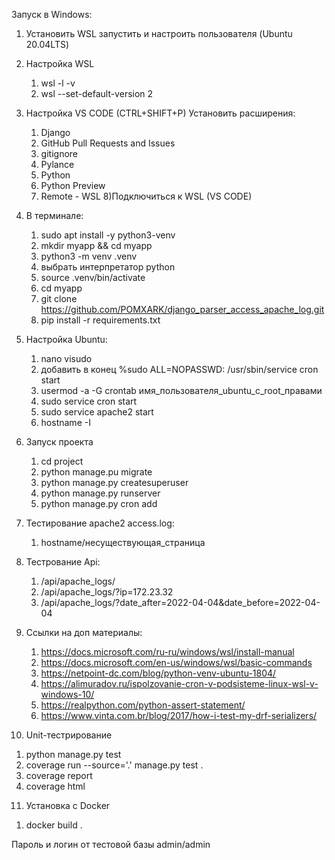 Запуск в Windows:

1. Установить WSL запустить и настроить пользователя  (Ubuntu 20.04LTS)

2. Настройка WSL 
    1) wsl -l -v
    2) wsl --set-default-version 2

3. Настройка VS CODE (CTRL+SHIFT+P) 
Установить расширения:
    1) Django
    2) GitHub Pull Requests and Issues
    3) gitignore
    4) Pylance
    5) Python
    6) Python Preview
    7) Remote - WSL
    8)Подключиться к WSL (VS CODE)

5. В терминале:
    1) sudo apt install -y python3-venv
    2) mkdir myapp && cd myapp
    3) python3 -m venv .venv
    5) выбрать интерпретатор python
    6) source .venv/bin/activate
    4) cd myapp 
    5) git clone https://github.com/POMXARK/django_parser_access_apache_log.git
    6) pip install -r requirements.txt
 
 5. Настройка Ubuntu:
    1) nano visudo
    2) добавить в конец %sudo ALL=NOPASSWD: /usr/sbin/service cron start
    3) usermod -a -G crontab имя_пользователя_ubuntu_с_root_правами
    1) sudo service cron start
    2) sudo service apache2 start
    3) hostname -I

 6. Запуск проекта
    1) cd project
    2) python manage.pu migrate
    3) python manage.py createsuperuser
    4) python manage.py runserver
    5) python manage.py cron add

 7. Тестирование apache2 access.log:
    1) hostname/несуществующая_страница

 8. Тестрование Api:
    1) /api/apache_logs/
    2) /api/apache_logs/?ip=172.23.32
    3) /api/apache_logs/?date_after=2022-04-04&date_before=2022-04-04

 9. Ссылки на доп материалы:
    1) https://docs.microsoft.com/ru-ru/windows/wsl/install-manual
    2) https://docs.microsoft.com/en-us/windows/wsl/basic-commands
    3) https://netpoint-dc.com/blog/python-venv-ubuntu-1804/
    4) https://alimuradov.ru/ispolzovanie-cron-v-podsisteme-linux-wsl-v-windows-10/
    5) https://realpython.com/python-assert-statement/
    6) https://www.vinta.com.br/blog/2017/how-i-test-my-drf-serializers/

10. Unit-тестрирование
   1) python manage.py test
   2) coverage run --source='.' manage.py test .
   3) coverage report
   4) coverage html

11. Установка с Docker
   1) docker build .

   Пароль и логин от тестовой базы admin/admin
